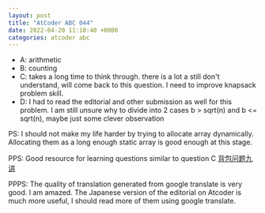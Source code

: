 ```yaml
---
layout: post
title: "AtCoder ABC 044"
date: 2022-04-20 11:10:40 +0000
categories: atcoder abc
---
```

- A: arithmetic
- B: counting
- C: takes a long time to think through. there is a lot a still don't understand, will come back to this question. I need to improve knapsack problem skill.
- D: I had to read the editorial and other submission as well for this problem. I am still unsure why to divide into 2 cases
b > sqrt(n) and b <= sqrt(n), maybe just some clever observation

PS: I should not make my life harder by trying to allocate array dynamically.
Allocating them as a long enough static array is good enough at this stage.

PPS: Good resource for learning questions similar to question C [背包问题九讲][link]

PPPS: The quality of translation generated from google translate is very good. I am amazed. The Japanese version of the editorial on Atcoder is much more useful, I should read more of them using google translate.

[link]: https://github.com/tianyicui/pack/blob/master/V2.pdf